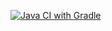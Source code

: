 [![Java CI with Gradle](https://github.com/MaxRubcov/Unit-2/actions/workflows/gradle.yml/badge.svg?branch=main)](https://github.com/MaxRubcov/Unit-2/actions/workflows/gradle.yml)